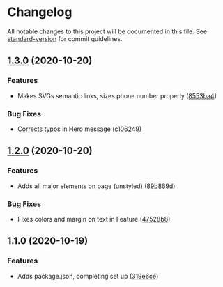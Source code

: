 # Changelog

All notable changes to this project will be documented in this file. See [standard-version](https://github.com/conventional-changelog/standard-version) for commit guidelines.

## [1.3.0](https://bitbucket.org/ab91/ab-engagency.frontendtest/compare/v1.2.0...v1.3.0) (2020-10-20)


### Features

* Makes SVGs semantic links, sizes phone number properly ([8553ba4](https://bitbucket.org/ab91/ab-engagency.frontendtest/commit/8553ba4be5561aecfed7b3194ae1495451d0997e))


### Bug Fixes

* Corrects typos in Hero message ([c106249](https://bitbucket.org/ab91/ab-engagency.frontendtest/commit/c106249bf1a9c03d40768a8ba10fa1bce41591d5))

## [1.2.0](https://bitbucket.org/ab91/ab-engagency.frontendtest/compare/v1.1.0...v1.2.0) (2020-10-20)


### Features

* Adds all major elements on page (unstyled) ([89b869d](https://bitbucket.org/ab91/ab-engagency.frontendtest/commit/89b869d2cb2be28965b13f31816ec4ae4d5ea854))


### Bug Fixes

* FIxes colors and margin on text in Feature ([47528b8](https://bitbucket.org/ab91/ab-engagency.frontendtest/commit/47528b86721f191c8479bce50a13cac9440ec14f))

## 1.1.0 (2020-10-19)


### Features

* Adds package.json, completing set up ([319e6ce](https://bitbucket.org/ab91/ab-engagency.frontendtest/commit/319e6cef565272ebab3046265f288f67f830fa19))
